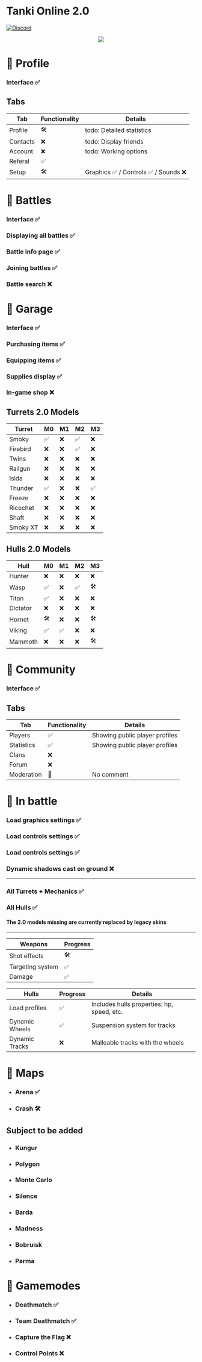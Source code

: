 # Tanki Online 2.0
[![Discord](https://img.shields.io/badge/Discord-join-green
)](https://discord.com/invite/WZRnj6jgsv)
<div align="center">

![](https://tankionline.com/en/wp-content/uploads/2011/10/crush_2.jpg)

</div>

# 🚧 Profile

### Interface ✅

## Tabs

| Tab          | Functionality | Details |
|--------------|-----|------|
| Profile      | 🛠️ |todo: Detailed statistics|
| Contacts     | ❌ |todo: Display friends|
| Account      | ❌ |todo: Working options|
| Referal      | ✅ ||
| Setup        | 🛠️ |Graphics ✅ / Controls ✅ / Sounds ❌|

# 🚧 Battles

### Interface ✅
### Displaying all battles ✅
### Battle info page ✅
### Joining battles ✅
### Battle search ❌

# 🚧 Garage

### Interface ✅
### Purchasing items ✅
### Equipping items ✅
### Supplies display ✅
### In-game shop ❌

## Turrets 2.0 Models
| Turret     | M0  | M1  | M2  | M3  |
|------------|----|----|----|----|
| Smoky      | ✅ | ❌ | ✅ | ❌ |
| Firebird   | ❌ | ❌ | ✅ | ❌ |
| Twins      | ❌ | ❌ | ❌ | ❌ |
| Railgun    | ❌ | ❌ | ❌ | ❌ |
| Isida      | ❌ | ❌ | ❌ | ❌ |
| Thunder    | ✅ | ❌ | ❌ | ✅ |
| Freeze     | ❌ | ❌ | ❌ | ❌ |
| Ricochet   | ❌ | ❌ | ❌ | ❌ |
| Shaft      | ❌ | ❌ | ❌ | ❌ |
| Smoky XT   | ❌ | ❌ | ❌ | ❌ |

## Hulls 2.0 Models
| Hull       | M0  | M1  | M2  | M3  |
|------------|----|----|----|----|
| Hunter     | ❌ | ❌ | ❌ | ❌ |
| Wasp       | ✅ | ❌ | ✅ | 🛠️ |
| Titan      | ✅ | ❌ | ❌ | ❌ |
| Dictator   | ❌ | ❌ | ❌ | ❌ |
| Hornet     | 🛠️ | ❌ | ❌ | 🛠️ |
| Viking     | ✅ | ✅ | ❌ | ❌ |
| Mammoth    | ❌ | ❌ | ❌ | 🛠️ |

# 🚧 Community

### Interface ✅

## Tabs

| Tab          | Functionality | Details |
|--------------|-----|------|
| Players      | ✅ |Showing public player profiles|
| Statistics     | ✅ |Showing public player profiles|
| Clans      | ❌ ||
| Forum      | ❌ ||
| Moderation        | 🛑 |No comment|

# 🚧 In battle

### Load graphics settings ✅
### Load controls settings ✅
### Load controls settings ✅
### Dynamic shadows cast on ground ❌
---
### All Turrets + Mechanics ✅
### All Hulls ✅
#### The 2.0 models missing are currently replaced by legacy skins
---

| Weapons          | Progress |
|--------------|-----|
| Shot effects      | 🛠️ |
| Targeting system     | ✅ |
| Damage     | ✅ |

| Hulls          | Progress | Details|
|--------------|-----|---------|
| Load profiles      | ✅ |Includes hulls properties: hp, speed, etc.|
| Dynamic Wheels      | ✅ |Suspension system for tracks|
| Dynamic Tracks      | ❌ |Malleable tracks with the wheels|

# 🚧 Maps

- ### Arena ✅
- ### Crash 🛠️
## Subject to be added
- ### Kungur
- ### Polygon
- ### Monte Carlo
- ### Silence
- ### Barda
- ### Madness
- ### Bobruisk
- ### Parma


# 🚧 Gamemodes
- ### Deathmatch ✅
- ### Team Deathmatch ✅
- ### Capture the Flag ❌
- ### Control Points ❌